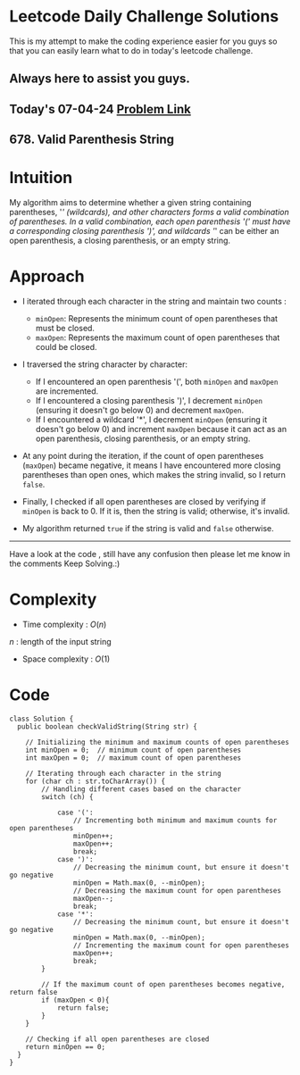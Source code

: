 # Leetcode Daily Challenge Solutions

This is my attempt to make the coding experience easier for you guys so that you can easily learn what to do in today's leetcode challenge.

## Always here to assist you guys.

## Today's 07-04-24 [Problem Link](https://leetcode.com/problems/valid-parenthesis-string/description/?envType=daily-question&envId=2024-04-07)
## 678. Valid Parenthesis String

# Intuition
<!-- Describe your first thoughts on how to solve this problem. -->
My algorithm aims to determine whether a given string containing parentheses, '*' (wildcards), and other characters forms a valid combination of parentheses. In a valid combination, each open parenthesis '(' must have a corresponding closing parenthesis ')', and wildcards '*' can be either an open parenthesis, a closing parenthesis, or an empty string. 

# Approach
<!-- Describe your approach to solving the problem. -->

- I iterated through each character in the string and maintain two counts :
  - `minOpen`: Represents the minimum count of open parentheses that must be closed.
  - `maxOpen`: Represents the maximum count of open parentheses that could be closed.

- I traversed the string character by character:
  - If I encountered an open parenthesis '(', both `minOpen` and `maxOpen` are incremented.
  - If I encountered a closing parenthesis ')', I decrement `minOpen` (ensuring it doesn't go below 0) and decrement `maxOpen`.
  - If I encountered a wildcard '*', I decrement `minOpen` (ensuring it doesn't go below 0) and increment `maxOpen` because it can act as an open parenthesis, closing parenthesis, or an empty string.

- At any point during the iteration, if the count of open parentheses (`maxOpen`) became negative, it means I have encountered more closing parentheses than open ones, which makes the string invalid, so I return `false`.

- Finally, I checked if all open parentheses are closed by verifying if `minOpen` is back to 0. If it is, then the string is valid; otherwise, it's invalid.

- My algorithm returned `true` if the string is valid and `false` otherwise.

--- 
Have a look at the code , still have any confusion then please let me know in the comments
Keep Solving.:)

# Complexity
- Time complexity : $O(n)$
<!-- Add your time complexity here, e.g. $$O(n)$$ -->
$n$ :  length of the input string
- Space complexity : $O(1)$
<!-- Add your space complexity here, e.g. $$O(n)$$ -->

# Code
```
class Solution {
  public boolean checkValidString(String str) {
    
    // Initializing the minimum and maximum counts of open parentheses
    int minOpen = 0;  // minimum count of open parentheses
    int maxOpen = 0;  // maximum count of open parentheses

    // Iterating through each character in the string
    for (char ch : str.toCharArray()) {
        // Handling different cases based on the character
        switch (ch) {
            
            case '(':
                // Incrementing both minimum and maximum counts for open parentheses
                minOpen++;
                maxOpen++;
                break;
            case ')':
                // Decreasing the minimum count, but ensure it doesn't go negative
                minOpen = Math.max(0, --minOpen);
                // Decreasing the maximum count for open parentheses
                maxOpen--;
                break;
            case '*':
                // Decreasing the minimum count, but ensure it doesn't go negative
                minOpen = Math.max(0, --minOpen);
                // Incrementing the maximum count for open parentheses
                maxOpen++;
                break;
        }
        
        // If the maximum count of open parentheses becomes negative, return false
        if (maxOpen < 0){
            return false;
        }
    }

    // Checking if all open parentheses are closed
    return minOpen == 0;
  }
}
```